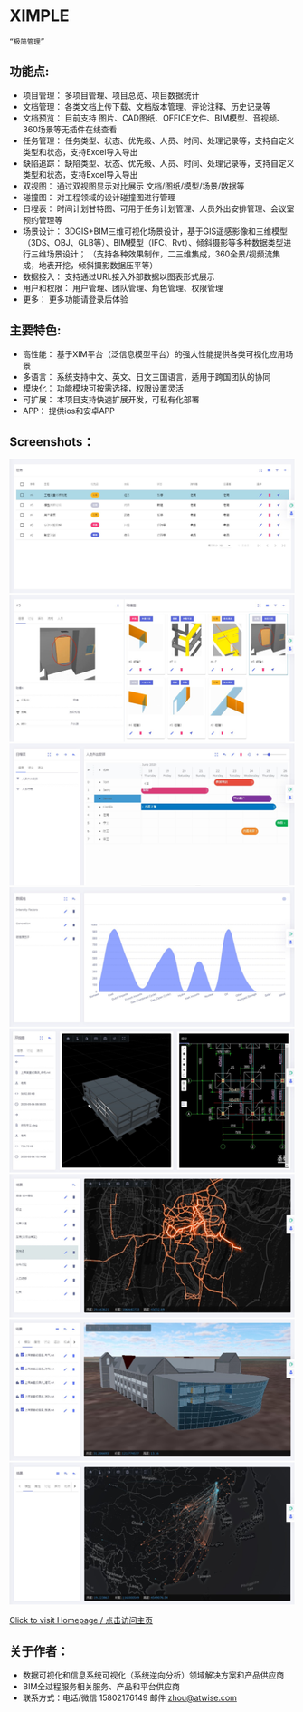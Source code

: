 # XIMPLE

    “极简管理”

## 功能点:
- 项目管理：
  多项目管理、项目总览、项目数据统计
- 文档管理：
  各类文档上传下载、文档版本管理、评论注释、历史记录等
- 文档预览：
  目前支持 图片、CAD图纸、OFFICE文件、BIM模型、音视频、360场景等无插件在线查看
- 任务管理：
  任务类型、状态、优先级、人员、时间、处理记录等，支持自定义类型和状态，支持Excel导入导出
- 缺陷追踪：
  缺陷类型、状态、优先级、人员、时间、处理记录等，支持自定义类型和状态，支持Excel导入导出
- 双视图：
  通过双视图显示对比展示 文档/图纸/模型/场景/数据等  
- 碰撞图：
  对工程领域的设计碰撞图进行管理  
- 日程表：
  时间计划甘特图、可用于任务计划管理、人员外出安排管理、会议室预约管理等
- 场景设计：
  3DGIS+BIM三维可视化场景设计，基于GIS遥感影像和三维模型（3DS、OBJ、GLB等）、BIM模型（IFC、Rvt）、倾斜摄影等多种数据类型进行三维场景设计；
  （支持各种效果制作，二三维集成，360全景/视频流集成，地表开挖，倾斜摄影数据压平等）
- 数据接入：
  支持通过URL接入外部数据以图表形式展示
- 用户和权限：
  用户管理、团队管理、角色管理、权限管理
- 更多：
  更多功能请登录后体验
  
## 主要特色:
- 高性能：
  基于XIM平台（泛信息模型平台）的强大性能提供各类可视化应用场景
- 多语言：
  系统支持中文、英文、日文三国语言，适用于跨国团队的协同
- 模块化：
  功能模块可按需选择，权限设置灵活
- 可扩展：
  本项目支持快速扩展开发，可私有化部署
- APP：
  提供ios和安卓APP
  
## Screenshots：
[![任务](https://github.com/atwisecom/ximple/blob/master/screenshots/tasks.jpg)](https://github.com/atwisecom/ximple/blob/master/screenshots/tasks.jpg) 
[![碰撞图](https://github.com/atwisecom/ximple/blob/master/screenshots/clash.jpg)](https://github.com/atwisecom/ximple/blob/master/screenshots/clash.jpg) 
[![甘特图](https://github.com/atwisecom/ximple/blob/master/screenshots/schedule.jpg)](https://github.com/atwisecom/ximple/blob/master/screenshots/schedule.jpg) 
[![数据接入](https://github.com/atwisecom/ximple/blob/master/screenshots/datadocking.jpg)](https://github.com/atwisecom/ximple/blob/master/screenshots/datadocking.jpg) 
[![双视图](https://github.com/atwisecom/ximple/blob/master/screenshots/dualview.jpg)](https://github.com/atwisecom/ximple/blob/master/screenshots/dualview.jpg) 
[![场景-发光线](https://github.com/atwisecom/ximple/blob/master/screenshots/scene-line.jpg)](https://github.com/atwisecom/ximple/blob/master/screenshots/scene-line.jpg) 
[![场景-BIM](https://github.com/atwisecom/ximple/blob/master/screenshots/scene-bim.jpg)](https://github.com/atwisecom/ximple/blob/master/screenshots/scene-bim.jpg) 
[![场景-模拟](https://github.com/atwisecom/ximple/blob/master/screenshots/scene-mig.jpg)](https://github.com/atwisecom/ximple/blob/master/screenshots/scene-mig.jpg) 


[Click to visit Homepage / 点击访问主页](http://ximple.com.cn)

## 关于作者：
- 数据可视化和信息系统可视化（系统逆向分析）领域解决方案和产品供应商
- BIM全过程服务相关服务、产品和平台供应商
- 联系方式：电话/微信 15802176149 邮件 zhou@atwise.com
